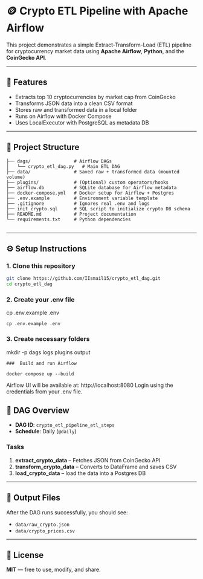 # 🪙 Crypto ETL Pipeline with Apache Airflow

This project demonstrates a simple Extract-Transform-Load (ETL) pipeline for cryptocurrency market data using **Apache Airflow**, **Python**, and the **CoinGecko API**.

---

## 🚀 Features

- Extracts top 10 cryptocurrencies by market cap from CoinGecko
- Transforms JSON data into a clean CSV format
- Stores raw and transformed data in a local folder
- Runs on Airflow with Docker Compose
- Uses LocalExecutor with PostgreSQL as metadata DB

---

## 📁 Project Structure

```
├── dags/                # Airflow DAGs
│   └── crypto_etl_dag.py   # Main ETL DAG
├── data/                # Saved raw + transformed data (mounted volume)
├── plugins/             # (Optional) custom operators/hooks
├── airflow.db           # SQLite database for Airflow metadata
├── docker-compose.yml   # Docker setup for Airflow + Postgres
├── .env.example         # Environment variable template
├── .gitignore           # Ignores real .env and logs
├── init_crypto.sql      # SQL script to initialize crypto DB schema
├── README.md            # Project documentation
└── requirements.txt     # Python dependencies


```
---

## ⚙️ Setup Instructions

### 1. Clone this repository

```bash
git clone https://github.com/IIsmail15/crypto_etl_dag.git
cd crypto_etl_dag
```

 ### 2. Create your .env file

cp .env.example .env

```
cp .env.example .env

```
### 3. Create necessary folders

mkdir -p dags logs plugins output 

```
###  Build and run Airflow

docker compose up --build

```
Airflow UI will be available at: http://localhost:8080
Login using the credentials from your .env file.

## 📅 DAG Overview

- **DAG ID**: `crypto_etl_pipeline_etl_steps`
- **Schedule**: Daily (`@daily`)

### Tasks

1. **extract_crypto_data** – Fetches JSON from CoinGecko API  
2. **transform_crypto_data** – Converts to DataFrame and saves CSV  
3. **load_crypto_data** – load the data into a Postgres DB 

---

## 📂 Output Files

After the DAG runs successfully, you should see:

- `data/raw_crypto.json`
- `data/crypto_prices.csv`

---

## 📜 License

**MIT** — free to use, modify, and share.
